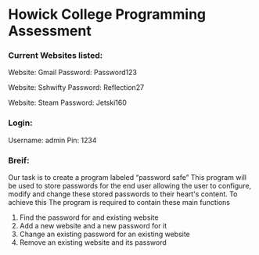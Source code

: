 # Howick College Programming Assessment 


<h3>Current Websites listed:</h3>
Website: Gmail
Password: Password123

Website: Sshwifty
Password: Reflection27

Website: Steam
Password: Jetski160

<h3>Login:</h3>
Username: admin
Pin: 1234

<h3>Breif:</h3>
Our task is to create a program labeled “password safe” This program will be used to store passwords for the end user allowing the user to configure, modify and change these stored passwords to their heart's content. To achieve this The program is required to contain these main functions

1. Find the password for and existing website
2. Add a new website and a new password for it
3. Change an existing password for an existing website
4. Remove an existing website and its password



